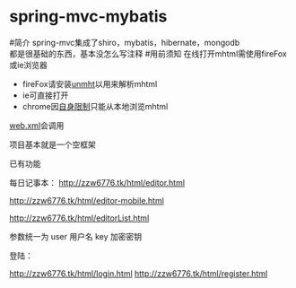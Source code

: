 # spring-mvc-mybatis

#简介
spring-mvc集成了shiro，mybatis，hibernate，mongodb  
都是很基础的东西，基本没怎么写注释
#用前须知
    在线打开mhtml需使用fireFox或ie浏览器  
* fireFox请安装[unmht](http://www.unmht.org/unmht/en_index.html)以用来解析mhtml  
* ie可直接打开  
* chrome因[自身限制](https://developer.chrome.com/extensions/pageCapture)只能从本地浏览mhtml

[web.xml](https://github.com/zzw6776/spring-mvc/blob/master/src/main/webapp/WEB-INF/web.xml)会调用


项目基本就是一个空框架



已有功能

每日记事本：
http://zzw6776.tk/html/editor.html

http://zzw6776.tk/html/editor-mobile.html

http://zzw6776.tk/html/editorList.html


参数统一为
user   用户名
key    加密密钥


登陆：

http://zzw6776.tk/html/login.html
http://zzw6776.tk/html/register.html
